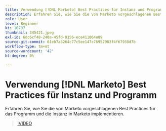 ```yaml
---
title: Verwendung [!DNL Marketo] Best Practices für Instanz und Programm
description: Erfahren Sie, wie Sie die von Marketo vorgeschlagenen Best Practices für das Programm und die Instanz in Marketo implementieren.
role: User
level: Beginner
kt: 10737
thumbnail: 345421.jpeg
exl-id: 6dc6cf48-240a-45fd-9156-ece411064e89
source-git-commit: 61eb7a8264c77c5ee147c76952983f4f67938d7b
workflow-type: tm+mt
source-wordcount: '42'
ht-degree: 0%

---
```


# Verwendung [!DNL Marketo] Best Practices für Instanz und Programm

Erfahren Sie, wie Sie die von Marketo vorgeschlagenen Best Practices für das Programm und die Instanz in Marketo implementieren.

>[!VIDEO](https://video.tv.adobe.com/v/345421/?quality=12&learn=on)
